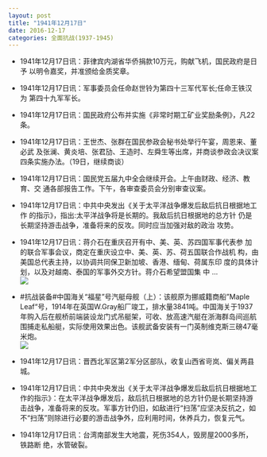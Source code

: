 ```yaml
---
layout: post
title: "1941年12月17日"
date: 2016-12-17
categories: 全面抗战(1937-1945)
---
```


<meta name="referrer" content="no-referrer" />

- 1941年12月17日讯：菲律宾内湖省华侨捐款10万元，购献飞机，国民政府是日予 以明令嘉奖，并准颁给金质奖章。 

- 1941年12月17日讯：军事委员会任命赵世铃为第四十三军代军长;任命王铁汉为 第四十九军军长。 

- 1941年12月17日讯：国民政府公布并实施《非常时期工矿业奖励条例》，凡22条。 

- 1941年12月17日讯：王世杰、张群在国民参政会秘书处举行午宴，周恩来、董必武 及张澜、黄炎培、张君劢、王造时、左舜生等出席，并商谈参政会决议案 四条实施办法。（19日，继续商谈） 

- 1941年12月17日讯：国民党五届九中全会继续开会。上午由财政、经济、教育、交 通各部报告工作。下午，各审查委员会分别审查议案。 

- 1941年12月17日讯：中共中央发出《关于太平洋战争爆发后敌后抗日根据地工作 的指示》，指出:太平洋战争将是长期的。我敌后抗日根据地的总方针 仍是长期坚持游击战争，准备将来的反攻。同时应当加强对敌的政治 攻势。 

- 1941年12月17日讯：蒋介石在重庆召开有中、美、英、苏四国军事代表参 加的联合军事会议，商定在重庆设立中、美、英、苏、荷五国联合作战机 构，由美国总代表主持，以协调共同保卫新加坡、香港、缅甸、荷属东印 度的具体计划，以及对越南、泰国的军事外交方针。蒋介石希望盟国集 中 ... <br/><img src="https://ww1.sinaimg.cn/large/aca367d8jw1fatlu0wjyaj20c8090dgx.jpg" />

- #抗战装备#中国海关“福星”号汽艇母舰（上）：该舰原为挪威籍商船”Maple Leaf“号，1914年在英国W.Gray船厂竣工，排水量3841吨。中国海关于1937年购入后在舰桥前端装设龙门式吊艇架，可收、放高速汽艇在浙海群岛间巡航围捕走私船艇，实际使用效果出色。该舰武备安装有一门英制维克斯三磅47毫米炮。 <br/><img src="https://ww3.sinaimg.cn/large/aca367d8jw1fatk3fxn26j20dw104q9j.jpg" />

- 1941年12月17日讯：晋西北军区第2军分区部队，收复山西省岢岚、偏关两县城。 

- 1941年12月17日讯：中共中央发出《关于太平洋战争爆发后敌后抗日根据地工作的指示》：在太平洋战争爆发后，敌后抗日根据地的总方针仍是长期坚持游击战争，准备将来的反攻。军事方针仍旧，如敌进行“扫荡”应坚决反抗之，如不“扫荡”则除进行必要的游击战争外，应利用时间，休养兵力，恢复元气。 

- 1941年12月17日讯：台湾南部发生大地震，死伤354人，毁房屋2000多所，铁路断 绝，水管破裂。 


